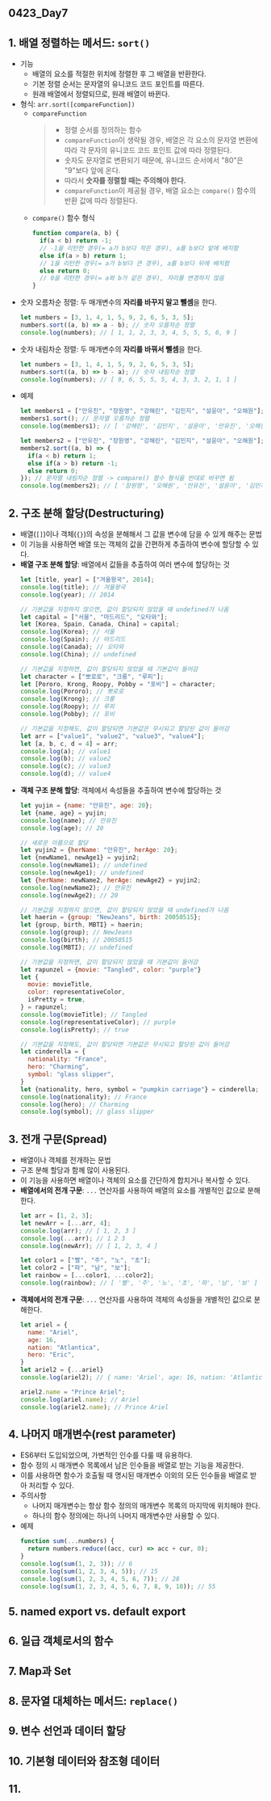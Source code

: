## 0423_Day7

## 1. 배열 정렬하는 메서드: `sort()`
- 기능
  - 배열의 요소를 적절한 위치에 정렬한 후 그 배열을 반환한다.
  - 기본 정렬 순서는 문자열의 유니코드 코드 포인트를 따른다.
  - 원래 배열에서 정렬되므로, 원래 배열이 바뀐다.
- 형식: `arr.sort([compareFunction])`
  - `compareFunction`
    > - 정렬 순서를 정의하는 함수
    > - `compareFunction`이 생략될 경우, 배열은 각 요소의 문자열 변환에 따라 각 문자의 유니코드 코드 포인트 값에 따라 정렬된다.
    > - 숫자도 문자열로 변환되기 때문에, 유니코드 순서에서 "80"은 "9"보다 앞에 온다.
    > - 따라서 **숫자를 정렬할 때는 주의해야 한다.**
    > - `compareFunction`이 제공될 경우, 배열 요소는 `compare()` 함수의 반환 값에 따라 정렬된다.
  - `compare()` 함수 형식
    ```javascript
    function compare(a, b) {
      if(a < b) return -1;
      // -1을 리턴한 경우(= a가 b보다 작은 경우), a를 b보다 앞에 배치함
      else if(a > b) return 1;
      // 1을 리턴한 경우(= a가 b보다 큰 경우), a를 b보다 뒤에 배치함
      else return 0;
      // 0을 리턴한 경우(= a와 b가 같은 경우), 자리를 변경하지 않음
    }
    ```
- 숫자 오름차순 정렬: 두 매개변수의 **자리를 바꾸지 말고 뺄셈**을 한다.
  ```javascript
  let numbers = [3, 1, 4, 1, 5, 9, 2, 6, 5, 3, 5];
  numbers.sort((a, b) => a - b); // 숫자 오름차순 정렬
  console.log(numbers); // [ 1, 1, 2, 3, 3, 4, 5, 5, 5, 6, 9 ]
  ```
- 숫자 내림차순 정렬: 두 매개변수의 **자리를 바꿔서 뺄셈**을 한다.
  ```javascript
  let numbers = [3, 1, 4, 1, 5, 9, 2, 6, 5, 3, 5];
  numbers.sort((a, b) => b - a); // 숫자 내림차순 정렬
  console.log(numbers); // [ 9, 6, 5, 5, 5, 4, 3, 3, 2, 1, 1 ]
  ```
- 예제
  ```javascript
  let members1 = ["안유진", "장원영", "강해린", "김민지", "설윤아", "오해원"];
  members1.sort(); // 문자열 오름차순 정렬
  console.log(members1); // [ '강해린', '김민지', '설윤아', '안유진', '오해원', '장원영' ]

  let members2 = ["안유진", "장원영", "강해린", "김민지", "설윤아", "오해원"];
  members2.sort((a, b) => {
    if(a < b) return 1;
    else if(a > b) return -1;
    else return 0;
  }); // 문자열 내림차순 정렬 -> compare() 함수 형식을 반대로 바꾸면 됨
  console.log(members2); // [ '장원영', '오해원', '안유진', '설윤아', '김민지', '강해린' ]
  ```

## 2. 구조 분해 할당(Destructuring)
- 배열(`[]`)이나 객체(`{}`)의 속성을 분해해서 그 값을 변수에 담을 수 있게 해주는 문법
- 이 기능을 사용하면 배열 또는 객체의 값을 간편하게 추출하여 변수에 할당할 수 있다.
- **배열 구조 분해 할당**: 배열에서 값들을 추출하여 여러 변수에 할당하는 것
  ```javascript
  let [title, year] = ["겨울왕국", 2014];
  console.log(title); // 겨울왕국
  console.log(year); // 2014

  // 기본값을 지정하지 않으면, 값이 할당되지 않았을 때 undefined가 나옴
  let capital = ["서울", "마드리드", "오타와"];
  let [Korea, Spain, Canada, China] = capital;
  console.log(Korea); // 서울
  console.log(Spain); // 마드리드
  console.log(Canada); // 오타와
  console.log(China); // undefined

  // 기본값을 지정하면, 값이 할당되지 않았을 때 기본값이 들어감
  let character = ["뽀로로", "크롱", "루피"];
  let [Pororo, Krong, Roopy, Pobby = "포비"] = character;
  console.log(Pororo); // 뽀로로
  console.log(Krong); // 크롱
  console.log(Roopy); // 루피
  console.log(Pobby); // 포비

  // 기본값을 지정해도, 값이 할당되면 기본값은 무시되고 할당된 값이 들어감
  let arr = ["value1", "value2", "value3", "value4"];
  let [a, b, c, d = 4] = arr;
  console.log(a); // value1
  console.log(b); // value2
  console.log(c); // value3
  console.log(d); // value4
  ```
- **객체 구조 분해 할당**: 객체에서 속성들을 추출하여 변수에 할당하는 것
  ```javascript
  let yujin = {name: "안유진", age: 20};
  let {name, age} = yujin;
  console.log(name); // 안유진
  console.log(age); // 20

  // 새로운 이름으로 할당
  let yujin2 = {herName: "안유진", herAge: 20};
  let {newName1, newAge1} = yujin2;
  console.log(newName1); // undefined
  console.log(newAge1); // undefined
  let {herName: newName2, herAge: newAge2} = yujin2;
  console.log(newName2); // 안유진
  console.log(newAge2); // 20

  // 기본값을 지정하지 않으면, 값이 할당되지 않았을 때 undefined가 나옴
  let haerin = {group: "NewJeans", birth: 20050515};
  let {group, birth, MBTI} = haerin;
  console.log(group); // NewJeans
  console.log(birth); // 20050515
  console.log(MBTI); // undefined

  // 기본값을 지정하면, 값이 할당되지 않았을 때 기본값이 들어감
  let rapunzel = {movie: "Tangled", color: "purple"}
  let {
    movie: movieTitle,
    color: representativeColor,
    isPretty = true,
  } = rapunzel;
  console.log(movieTitle); // Tangled
  console.log(representativeColor); // purple
  console.log(isPretty); // true

  // 기본값을 지정해도, 값이 할당되면 기본값은 무시되고 할당된 값이 들어감
  let cinderella = {
    nationality: "France",
    hero: "Charming",
    symbol: "glass slipper",
  }
  let {nationality, hero, symbol = "pumpkin carriage"} = cinderella;
  console.log(nationality); // France
  console.log(hero); // Charming
  console.log(symbol); // glass slipper
  ```

## 3. 전개 구문(Spread)
- 배열이나 객체를 전개하는 문법
- 구조 분해 할당과 함께 많이 사용된다.
- 이 기능을 사용하면 배열이나 객체의 요소를 간단하게 합치거나 복사할 수 있다.
- **배열에서의 전개 구문**: `...` 연산자를 사용하여 배열의 요소를 개별적인 값으로 분해한다.
  ```javascript
  let arr = [1, 2, 3];
  let newArr = [...arr, 4];
  console.log(arr); // [ 1, 2, 3 ]
  console.log(...arr); // 1 2 3
  console.log(newArr); // [ 1, 2, 3, 4 ]

  let color1 = ["빨", "주", "노", "초"];
  let color2 = ["파", "남", "보"];
  let rainbow = [...color1, ...color2];
  console.log(rainbow); // [ '빨', '주', '노', '초', '파', '남', '보' ]
  ```
- **객체에서의 전개 구문**: `...` 연산자를 사용하여 객체의 속성들을 개별적인 값으로 분해한다.
  ```javascript
  let ariel = {
    name: "Ariel",
    age: 16,
    nation: "Atlantica",
    hero: "Eric",
  }
  let ariel2 = {...ariel}
  console.log(ariel2); // { name: 'Ariel', age: 16, nation: 'Atlantica', hero: 'Eric' }

  ariel2.name = "Prince Ariel";
  console.log(ariel.name); // Ariel
  console.log(ariel2.name); // Prince Ariel
  ```

## 4. 나머지 매개변수(rest parameter)
- ES6부터 도입되었으며, 가변적인 인수를 다룰 때 유용하다.
- 함수 정의 시 매개변수 목록에서 남은 인수들을 배열로 받는 기능을 제공한다.
- 이를 사용하면 함수가 호출될 때 명시된 매개변수 이외의 모든 인수들을 배열로 받아 처리할 수 있다.
- 주의사항
  - 나머지 매개변수는 항상 함수 정의의 매개변수 목록의 마지막에 위치해야 한다.
  - 하나의 함수 정의에는 하나의 나머지 매개변수만 사용할 수 있다.
- 예제
  ```javascript
  function sum(...numbers) {
    return numbers.reduce((acc, cur) => acc + cur, 0);
  }
  console.log(sum(1, 2, 3)); // 6
  console.log(sum(1, 2, 3, 4, 5)); // 15
  console.log(sum(1, 2, 3, 4, 5, 6, 7)); // 28
  console.log(sum(1, 2, 3, 4, 5, 6, 7, 8, 9, 10)); // 55
  ```

## 5. named export vs. default export

## 6. 일급 객체로서의 함수

## 7. Map과 Set

## 8. 문자열 대체하는 메서드: `replace()`

## 9. 변수 선언과 데이터 할당

## 10. 기본형 데이터와 참조형 데이터

## 11. 